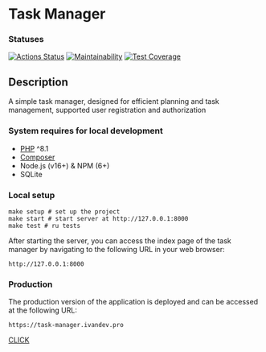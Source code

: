 # Task Manager
###  Statuses
[![Actions Status](https://github.com/abstract-point/php-project-57/actions/workflows/main-check.yml/badge.svg)](https://github.com/abstract-point/php-project-57/actions)
[![Maintainability](https://api.codeclimate.com/v1/badges/1c948fdeaf5cba6c5101/maintainability)](https://codeclimate.com/github/abstract-point/php-project-57/maintainability)
[![Test Coverage](https://api.codeclimate.com/v1/badges/1c948fdeaf5cba6c5101/test_coverage)](https://codeclimate.com/github/abstract-point/php-project-57/test_coverage)

## Description

A simple task manager, designed for efficient planning and task management, supported user registration and authorization

### System requires for local development
- [PHP](https://www.php.net/) ^8.1
- [Composer](https://getcomposer.org/download/)
- Node.js (v16+) & NPM (6+)
- SQLite

### Local setup
```shell
make setup # set up the project
make start # start server at http://127.0.0.1:8000
make test # ru tests
```
After starting the server, you can access the index page of the task manager by navigating to the following URL in your web browser:
```text
http://127.0.0.1:8000
```
### Production
The production version of the application is deployed and can be accessed at the following URL:
```text
https://task-manager.ivandev.pro
```
[CLICK](https://task-manager.ivandev.pro)

